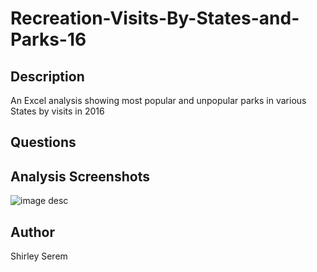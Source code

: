 # Recreation-Visits-By-States-and-Parks-16

## Description
An Excel analysis showing most popular and unpopular parks in various States by visits in 2016

## Questions 



## Analysis Screenshots
![image desc](./path)



## Author
Shirley Serem

